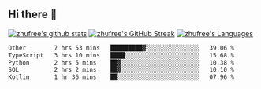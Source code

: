 ## Hi there 👋
[![zhufree's github stats](https://github-readme-stats.vercel.app/api?username=zhufree&show_icons=true&count_private=true)](https://github.com/anuraghazra/github-readme-stats)
[![zhufree's GitHub Streak](https://streak-stats.demolab.com/?user=zhufree)](https://git.io/streak-stats)
[![zhufree's Languages](https://github-readme-stats.vercel.app/api/top-langs/?username=zhufree&layout=compact&langs_count=10)](https://github.com/anuraghazra/github-readme-stats)
<!--START_SECTION:waka-->

```txt
Other        7 hrs 53 mins   █████████▓░░░░░░░░░░░░░░░   39.06 %
TypeScript   3 hrs 10 mins   ████░░░░░░░░░░░░░░░░░░░░░   15.68 %
Python       2 hrs 5 mins    ██▓░░░░░░░░░░░░░░░░░░░░░░   10.38 %
SQL          2 hrs 2 mins    ██▓░░░░░░░░░░░░░░░░░░░░░░   10.10 %
Kotlin       1 hr 36 mins    ██░░░░░░░░░░░░░░░░░░░░░░░   07.96 %
```

<!--END_SECTION:waka-->

<!--
**zhufree/zhufree** is a ✨ _special_ ✨ repository because its `README.md` (this file) appears on your GitHub profile.

Here are some ideas to get you started:

- 🔭 I’m currently working on ...
- 🌱 I’m currently learning ...
- 👯 I’m looking to collaborate on ...
- 🤔 I’m looking for help with ...
- 💬 Ask me about ...
- 📫 How to reach me: ...
- 😄 Pronouns: ...
- ⚡ Fun fact: ...
-->
